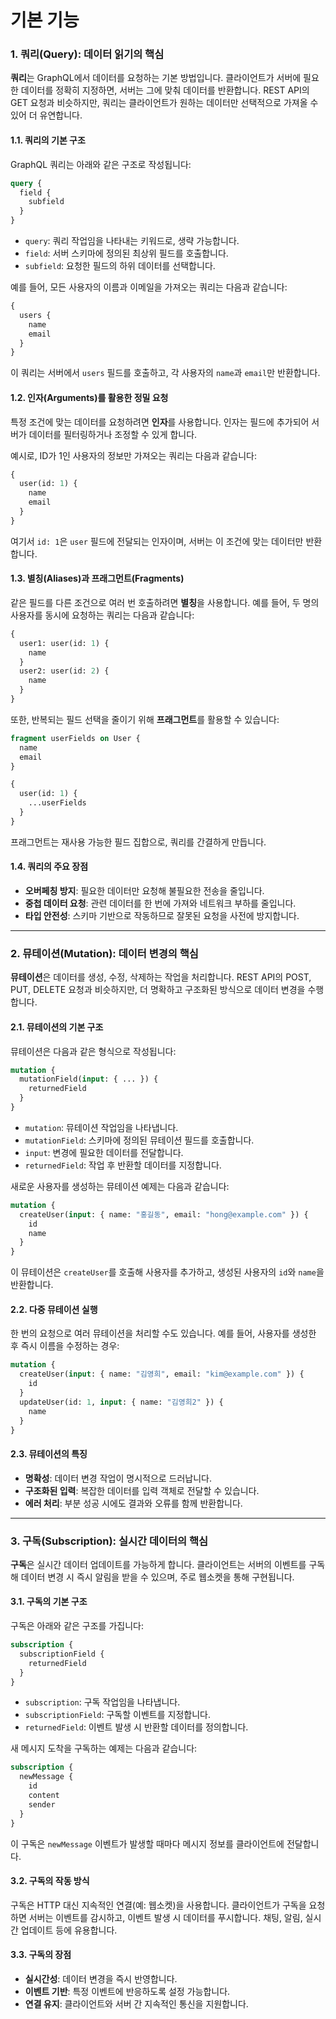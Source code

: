 # 기본 기능

### 1. 쿼리(Query): 데이터 읽기의 핵심

**쿼리**는 GraphQL에서 데이터를 요청하는 기본 방법입니다. 클라이언트가 서버에 필요한 데이터를 정확히 지정하면, 서버는 그에 맞춰 데이터를 반환합니다. REST API의 GET 요청과 비슷하지만, 쿼리는 클라이언트가 원하는 데이터만 선택적으로 가져올 수 있어 더 유연합니다.

#### 1.1. 쿼리의 기본 구조

GraphQL 쿼리는 아래와 같은 구조로 작성됩니다:

```graphql
query {
  field {
    subfield
  }
}
```

* `query`: 쿼리 작업임을 나타내는 키워드로, 생략 가능합니다.
* `field`: 서버 스키마에 정의된 최상위 필드를 호출합니다.
* `subfield`: 요청한 필드의 하위 데이터를 선택합니다.

예를 들어, 모든 사용자의 이름과 이메일을 가져오는 쿼리는 다음과 같습니다:

```graphql
{
  users {
    name
    email
  }
}
```

이 쿼리는 서버에서 `users` 필드를 호출하고, 각 사용자의 `name`과 `email`만 반환합니다.

#### 1.2. 인자(Arguments)를 활용한 정밀 요청

특정 조건에 맞는 데이터를 요청하려면 **인자**를 사용합니다. 인자는 필드에 추가되어 서버가 데이터를 필터링하거나 조정할 수 있게 합니다.

예시로, ID가 1인 사용자의 정보만 가져오는 쿼리는 다음과 같습니다:

```graphql
{
  user(id: 1) {
    name
    email
  }
}
```

여기서 `id: 1`은 `user` 필드에 전달되는 인자이며, 서버는 이 조건에 맞는 데이터만 반환합니다.

#### 1.3. 별칭(Aliases)과 프래그먼트(Fragments)

같은 필드를 다른 조건으로 여러 번 호출하려면 **별칭**을 사용합니다. 예를 들어, 두 명의 사용자를 동시에 요청하는 쿼리는 다음과 같습니다:

```graphql
{
  user1: user(id: 1) {
    name
  }
  user2: user(id: 2) {
    name
  }
}
```

또한, 반복되는 필드 선택을 줄이기 위해 **프래그먼트**를 활용할 수 있습니다:

```graphql
fragment userFields on User {
  name
  email
}

{
  user(id: 1) {
    ...userFields
  }
}
```

프래그먼트는 재사용 가능한 필드 집합으로, 쿼리를 간결하게 만듭니다.

#### 1.4. 쿼리의 주요 장점

* **오버페칭 방지**: 필요한 데이터만 요청해 불필요한 전송을 줄입니다.
* **중첩 데이터 요청**: 관련 데이터를 한 번에 가져와 네트워크 부하를 줄입니다.
* **타입 안전성**: 스키마 기반으로 작동하므로 잘못된 요청을 사전에 방지합니다.

***

### 2. 뮤테이션(Mutation): 데이터 변경의 핵심

**뮤테이션**은 데이터를 생성, 수정, 삭제하는 작업을 처리합니다. REST API의 POST, PUT, DELETE 요청과 비슷하지만, 더 명확하고 구조화된 방식으로 데이터 변경을 수행합니다.

#### 2.1. 뮤테이션의 기본 구조

뮤테이션은 다음과 같은 형식으로 작성됩니다:

```graphql
mutation {
  mutationField(input: { ... }) {
    returnedField
  }
}
```

* `mutation`: 뮤테이션 작업임을 나타냅니다.
* `mutationField`: 스키마에 정의된 뮤테이션 필드를 호출합니다.
* `input`: 변경에 필요한 데이터를 전달합니다.
* `returnedField`: 작업 후 반환할 데이터를 지정합니다.

새로운 사용자를 생성하는 뮤테이션 예제는 다음과 같습니다:

```graphql
mutation {
  createUser(input: { name: "홍길동", email: "hong@example.com" }) {
    id
    name
  }
}
```

이 뮤테이션은 `createUser`를 호출해 사용자를 추가하고, 생성된 사용자의 `id`와 `name`을 반환합니다.

#### 2.2. 다중 뮤테이션 실행

한 번의 요청으로 여러 뮤테이션을 처리할 수도 있습니다. 예를 들어, 사용자를 생성한 후 즉시 이름을 수정하는 경우:

```graphql
mutation {
  createUser(input: { name: "김영희", email: "kim@example.com" }) {
    id
  }
  updateUser(id: 1, input: { name: "김영희2" }) {
    name
  }
}
```

#### 2.3. 뮤테이션의 특징

* **명확성**: 데이터 변경 작업이 명시적으로 드러납니다.
* **구조화된 입력**: 복잡한 데이터를 입력 객체로 전달할 수 있습니다.
* **에러 처리**: 부분 성공 시에도 결과와 오류를 함께 반환합니다.

***

### 3. 구독(Subscription): 실시간 데이터의 핵심

**구독**은 실시간 데이터 업데이트를 가능하게 합니다. 클라이언트는 서버의 이벤트를 구독해 데이터 변경 시 즉시 알림을 받을 수 있으며, 주로 웹소켓을 통해 구현됩니다.

#### 3.1. 구독의 기본 구조

구독은 아래와 같은 구조를 가집니다:

```graphql
subscription {
  subscriptionField {
    returnedField
  }
}
```

* `subscription`: 구독 작업임을 나타냅니다.
* `subscriptionField`: 구독할 이벤트를 지정합니다.
* `returnedField`: 이벤트 발생 시 반환할 데이터를 정의합니다.

새 메시지 도착을 구독하는 예제는 다음과 같습니다:

```graphql
subscription {
  newMessage {
    id
    content
    sender
  }
}
```

이 구독은 `newMessage` 이벤트가 발생할 때마다 메시지 정보를 클라이언트에 전달합니다.

#### 3.2. 구독의 작동 방식

구독은 HTTP 대신 지속적인 연결(예: 웹소켓)을 사용합니다. 클라이언트가 구독을 요청하면 서버는 이벤트를 감시하고, 이벤트 발생 시 데이터를 푸시합니다. 채팅, 알림, 실시간 업데이트 등에 유용합니다.

#### 3.3. 구독의 장점

* **실시간성**: 데이터 변경을 즉시 반영합니다.
* **이벤트 기반**: 특정 이벤트에 반응하도록 설정 가능합니다.
* **연결 유지**: 클라이언트와 서버 간 지속적인 통신을 지원합니다.

